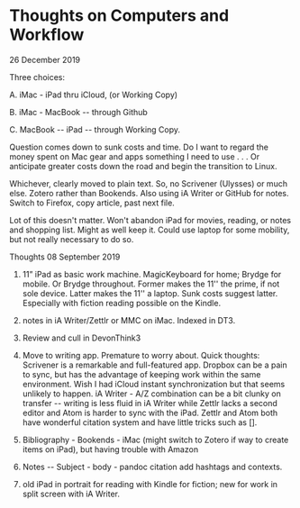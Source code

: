 ﻿# Thoughts on Computers and Workflow


26 December 2019

Three choices:

A. iMac - iPad thru iCloud, (or Working Copy)

B. iMac - MacBook -- through Github

C. MacBook -- iPad -- through Working Copy.

Question comes down to sunk costs and time. Do I want to regard the money spent on Mac gear and apps something I need to use . . . Or anticipate greater costs down the road and begin the transition to Linux.

Whichever, clearly moved to plain text. So, no Scrivener (Ulysses) or much else. Zotero rather than Bookends. Also using iA Writer or GitHub for notes. Switch to Firefox, copy article, past next file.

Lot of this doesn't matter. Won't abandon iPad for movies, reading, or notes and shopping list. Might as well keep it. Could use laptop for some mobility, but not really necessary to do so.

Thoughts 08 September 2019

1. 11” iPad as basic work machine. MagicKeyboard for home; Brydge for mobile. Or Brydge throughout. Former makes the 11'' the prime, if not sole device. Latter makes the 11'' a laptop. Sunk costs suggest latter. Especially with fiction reading possible on the Kindle.

2. notes in iA Writer/Zettlr or MMC on iMac. Indexed in DT3.

3. Review and cull in DevonThink3

4. Move to writing app. Premature to worry about. Quick thoughts: Scrivener is a remarkable and full-featured app. Dropbox can be a pain to sync, but has the advantage of keeping work within the same environment. Wish I had iCloud instant synchronization but that seems unlikely to happen. iA Writer - A/Z combination can be a bit clunky on transfer -- writing is less fluid in iA Writer while Zettlr lacks a second editor and Atom is harder to sync with the iPad. Zettlr and Atom both have wonderful citation system and have little tricks such as [].

6. Bibliography - Bookends - iMac (might switch to Zotero if way to create items on iPad), but having trouble with Amazon

7. Notes -- Subject - body - pandoc citation add hashtags and contexts.

8. old iPad in portrait for reading with Kindle for fiction; new for work in split screen with iA Writer.
